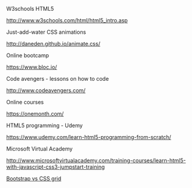 W3schools HTML5

http://www.w3schools.com/html/html5_intro.asp


Just-add-water CSS animations

http://daneden.github.io/animate.css/

Online bootcamp

https://www.bloc.io/


Code avengers - lessons on how to code

http://www.codeavengers.com/

Online courses

https://onemonth.com/


HTML5 programming  - Udemy

https://www.udemy.com/learn-html5-programming-from-scratch/

Microsoft Virtual Academy

http://www.microsoftvirtualacademy.com/training-courses/learn-html5-with-javascript-css3-jumpstart-training

[Bootstrap vs CSS grid](https://hackernoon.com/how-css-grid-beats-bootstrap-85d5881cf163)
